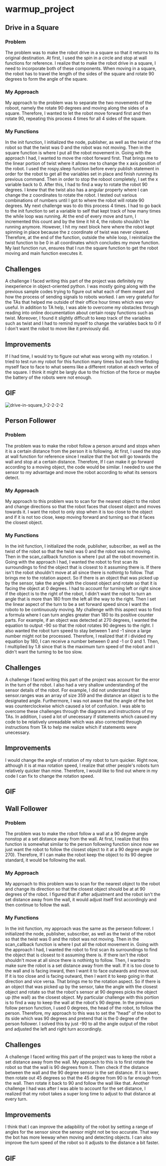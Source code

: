 # warmup_project

## Drive in a Square
### Problem
The problem was to make the robot drive in a square so that it returns to its original destination.
At first, I used the spin in a circle and stop at wall functions for reference. I realize that to make the robot drive in a square, I need to incorporate both of these components. When moving in a square, the robot has to travel the length of the sides of the square and rotate 90 degrees to form the angle of the square. 

### My Approach
My approach to the problem was to separate the two movements of the roboot, namely the rotate 90 degrees and moving along the sides of a square. Therefore, I wanted to let the robot move forward first and then rotate 90, repeating this process 4 times for all 4 sides of the square.

### My Functions
In the init function, I initialized the node, publisher, as well as the twist of the robot so that the twist was 0 and the robot was not moving.
Then in the square function is where I put all the robot movement in. 
Going with the approach I had, I wanted to move the robot forward first. That brings me to the linear portion of twist where it allows me to change the x axis position of the robot. I used the rospy.sleep function before every publish statement in order for the robot to get all the variables set in place and finish running its previous command. Then in order to stop the roboot completely, I set the x variable back to 0.
After this, I had to find a way to rotate the robot 90 degrees. I knew that the twist also has a angular property where I can change the z coordinates to rotate the robot. I tested out various combinations of numbers until I got to where the robot will rotate 90 degrees. 
My next challenge was to do this process 4 times. I had to go back to the init function to set a variable to self that kept track of how many times the while loop was running. At the end of every move and turn, I incremented this count and by the time it hit 4, the roboto shouldn't be running anymore.
However, I hit my next block here where the robot kept spinning in place because the z coordinate of twist was never cleared. Therefore, at the end of the function, outside the while loop, I reinitialize the twist function to be 0 in all coordinates which concludes my move function.
My last function run, ensures that I run the square function to get the robot moving and main function executes it.

## Challenges
A challenge I faced writing this part of the project was definitely my inexperience in object-oriented python. I was mostly going along with the previous sample codes trying to figure out what each of them meant and how the process of sending signals to robots worked. I am very grateful for the TAs that helped me outside of their office hour times which was very useful. In addition to TA help, I was able to overcome my obstacles through reading into online documentation about certain rospy functions such as twist. Moreover, I found it slightly difficult to keep track of the variables such as twist and I had to remind myself to change the variables back to 0 if I don't want the robot to move like it previously did.

## Improvements
If I had time, I would try to figure out what was wrong with my rotation. I tried to test run my robot for this function many times but each time finding myself face to face to what seems like a different rotation at each vertex of the square. I think it might be largly due to the friction of the force or maybe the battery of the robots were not enough.

## GIF
![drive-in-square_1-2-2-2-2](https://user-images.githubusercontent.com/75603464/161701468-5b635369-9bad-4132-9e8f-10ea3b2005b4.gif)

## Person Follower
### Problem
The problem was to make the robot follow a person around and stops when it is a certain distance from the person it is following.
At first, I used the stop at wall function for reference since I realize that the bot will go towards the wall and stop at a certain distance. Therefore, If I can make it go forward according to a moving object, the code would be similar. I needed to use the sensor to my advantage and move the robot according to what its sensors detect.

### My Approach
My approach to this problem was to scan for the nearest object to the robot and 
change directions so that the robot faces that closest object and moves towards
it. I want the robot to only stop when it is too close to the object and if it
is not too close, keep moving forward and turning so that it faces the closest
object.

### My Functions
In the init function, I initialized the node, publisher, subscriber, as well as the twist of the robot so that the twist was 0 and the robot was not moving.
Then in the scan_callback function is where I put all the robot movement in. 
Going with the approach I had, I wanted the robot to first scan its surroundings to find the object that is closest to it assuming there is. If there isn't the robot shouldn't move at all since there is nothintg to follow. That brings me to the rotation aspect. So if there is an object that was picked up by the sensor, take the angle with the closest object and rotate so that it is facing the object at 0 degrees. I had to account for turning left or right since if the object is to the right of the robot, I didn't want the robot to turn an angle that is more than 180 from the left all the way to the right. Then I set the linear aspect of the turn to be a set forward speed since I want the roboto to be continuously moving.
My challenge with this aspect was to find a formula where I can turn angles greater than 180 to its positive counter parts. For example, if an object was detected at 270 degrees, I wanted the equation to output -90 so that the robot rotates 90 degrees to the right. I also wanted the robot turn speed to stay between 1 and -1 since a large number might not be processed. Therefore, I realized that if i divided my equation by 180, I can receive a number between 0 and -1 or 0 and 1. Then, I multiplied by 1.8 since that is the maximum turn speed of the robot and I didn't want the turning to be too slow.

## Challenges
A challenge I faced writing this part of the project was account for the error in the turn of the robot. I also had a very shallow understanding of the sensor details of the robot. For example, I did not understand that sensor.ranges was an array of size 359 and the distance an object is to the designated angle. Furthermore, I was not aware that the angle of the bot was counterclockwise which caused a lot of confusion. I was able to overcome these challenges through the diagrams and instructions of my TAs. In addition, I  used a lot of unecessary if statements which casued my code to be relatively unreadable which was also corrected through instructions from TA to help me realize which if statements were unecessary.

## Improvements
I would change the angle of rotation of my robot to turn quicker. Right now, although it is at max rotation speed, I realize that other people's robots turn relatively quicker than mine. Therefore, I would like to find out where in my code I can fix to change the rotation speed.

## GIF

## Wall Follower
### Problem
The problem was to make the robot follow a wall at a 90 degree angle nonstop at a set distance away from the wall.
At first, I realize that this function is somewhat similar to the person following function since now we just want the robot to follow the closest object to it at a 90 degree angle (or 270). Therefore, If I can make the robot keep the object to its 90 degree standard, it would be following the wall.

### My Approach
My approach to this problem was to scan for the nearest object to the robot and change its direction so that the closest object should be at at 90 degrees of the robot. I figured that if after adjustment and the robot isn't the set distance away from the wall, it would adjust itself first accordingly and then continue to follow the wall.

### My Functions
In the init function, my approach was the same as the perseon follower. I initialized the node, publisher, subscriber, as well as the twist of the robot so that the twist was 0 and the robot was not moving.
Then in the scan_callback function is where I put all the robot movement in. 
Going with the approach I had, I wanted the robot to first scan its surroundings to find the object that is closest to it assuming there is. If there isn't the robot shouldn't move at all since there is nothintg to follow.
Then, I wanted to make sure the robot is a set distance away from the wall. If it is too close to the wall and is facing inward, then I want it to face outwards and move out. If it is too close and is facing outward, then I want it to keep going in that direction and vice versa.
That brings me to the rotation aspect. So if there is an object that was picked up by the sensor, take the angle with the closest object and rotate so that the robot's sensor at 90 degrees picks the object up (the wall) as the closest object. 
My particular challenge with this portion is to find a way to keep the wall at the robot's 90 degree. In the previous follow person function, I used 0 degrees, the head of the robot, to follow the person. Therefore, my approach to this was to set the "head" of  the robot to its side which was 90 degrees and pretend that is the 0 degree of the person follower. I solved this by just -90 to all the angle output of the robot and adjusted the left and right turn accordingly.

## Challenges
A challenge I faced writing this part of the project was to keep the robot a set distance away from the wall. My approach to this is to first rotate the robot so that the wall is 90 degrees from it. Then check if the distance between the wall and the 90 degree sensor is the set distance. If it is lower, then rotate out 45 degrees so that the 45 degree from 90 is far enough from the wall. Then rotate it back to 90 and follow the wall like that. Another challenge I had was after I was able to account for the set distance, I realized that my robot takes a super long time to adjust to that distance at every turn.

## Improvements
I think that I can improve the adapbility of the robot by setting a range of angles for the sensor since the sensor might not be too accurate. That way the bot has more leeway when moving and detecting objects. I can also improve the turn speed of the robot so it adjusts to the distance a bit faster.

## GIF

